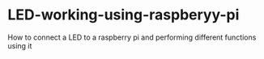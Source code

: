 # LED-working-using-raspberyy-pi
How to connect a LED to a raspberry pi and performing different functions using it 
